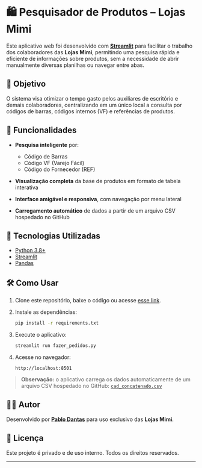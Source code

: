 
# 🛍️ Pesquisador de Produtos – Lojas Mimi

Este aplicativo web foi desenvolvido com [**Streamlit**](https://streamlit.io/) para facilitar o trabalho dos colaboradores das **Lojas Mimi**, permitindo uma pesquisa rápida e eficiente de informações sobre produtos, sem a necessidade de abrir manualmente diversas planilhas ou navegar entre abas.

## 🚀 Objetivo

O sistema visa otimizar o tempo gasto pelos auxiliares de escritório e demais colaboradores, centralizando em um único local a consulta por códigos de barras, códigos internos (VF) e referências de produtos.

## 🔎 Funcionalidades

* **Pesquisa inteligente** por:

  * Código de Barras
  * Código VF (Varejo Fácil)
  * Código do Fornecedor (REF)

* **Visualização completa** da base de produtos em formato de tabela interativa

* **Interface amigável e responsiva**, com navegação por menu lateral

* **Carregamento automático** de dados a partir de um arquivo CSV hospedado no GitHub

## 🧱 Tecnologias Utilizadas

* [Python 3.8+](https://www.python.org/)
* [Streamlit](https://streamlit.io/)
* [Pandas](https://pandas.pydata.org/)

## 🛠️ Como Usar

1. Clone este repositório, baixe o código ou acesse [esse link](https://mimi-pesquisar-itens.streamlit.app/).
2. Instale as dependências:

   ```bash
   pip install -r requirements.txt
   ```
3. Execute o aplicativo:

   ```bash
   streamlit run fazer_pedidos.py
   ```
4. Acesse no navegador:

   ```
   http://localhost:8501
   ```

> **Observação:** o aplicativo carrega os dados automaticamente de um arquivo CSV hospedado no GitHub:
> [`cad_concatenado.csv`](https://github.com/LojasMimi/pesquisar_prod/blob/main/cad_concatenado.csv)

## 👨‍💻 Autor

Desenvolvido por [**Pablo Dantas**](https://github.com/opablodantas) para uso exclusivo das **Lojas Mimi**.

## 📄 Licença

Este projeto é privado e de uso interno. Todos os direitos reservados.

---
